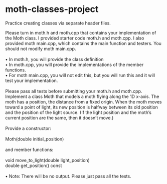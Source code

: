 # moth-classes-project
Practice creating classes via separate header files.

Please turn in moth.h and moth.cpp that contains your implementation of the Moth class. I
provided starter code moth.h and moth.cpp. I also provided moth main.cpp, which contains
the main function and testers. You should not modify moth main.cpp.
<br>
<br>
• In moth.h, you will provide the class definition
<br>
• In moth.cpp, you will provide the implementations of the member functions.
<br>
• For moth main.cpp, you will not edit this, but you will run this and it will test your
implementation.
<br>
<br>
Please pass all tests before submitting your moth.h and moth.cpp.
Implement a class Moth that models a moth flying along the 1D x-axis. The moth has
a position, the distance from a fixed origin. When the moth moves toward a point of light,
its new position is halfway between its old position and the position of the light source. (If
the light position and the moth’s current position are the same, then it doesn’t move.)
<br>
<br>
Provide a constructor:
<br>
<br>
Moth(double initial_position)
<br>
<br>
and member functions:
<br>
<br>
void move_to_light(double light_position)
<br>
double get_position() const
<br>
<br>
• Note: There will be no output. Please just pass all the tests.
